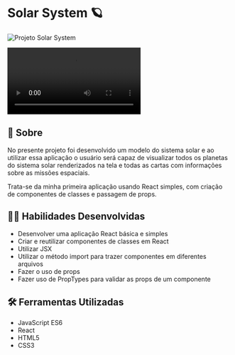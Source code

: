 # Solar System :ringed_planet:

![Projeto Solar System](https://user-images.githubusercontent.com/98343640/188335443-a7cdaba7-2bb3-46a0-984b-0926de1a36ae.png)

![Desktop preview](/home/fabiane/Downloads/2022090908321..mp4)

## :page_with_curl: Sobre

No presente projeto foi desenvolvido um modelo do sistema solar e ao utilizar essa aplicação o usuário será capaz de visualizar todos os planetas do sistema solar renderizados na tela e todas as cartas com informações sobre as missões espaciais.

Trata-se da minha primeira aplicação usando React simples, com criação de componentes de classes e passagem de props.

## :man_technologist: Habilidades Desenvolvidas

* Desenvolver uma aplicação React básica e simples 
* Criar e reutilizar componentes de classes em React
* Utilizar JSX
* Utilizar o método import para trazer componentes em diferentes arquivos
* Fazer o uso de props
* Fazer uso de PropTypes para validar as props de um componente

## :hammer_and_wrench: Ferramentas Utilizadas

* JavaScript ES6
* React
* HTML5
* CSS3
